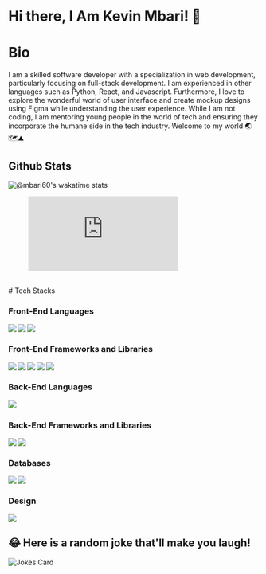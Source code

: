 # Hi there, I Am Kevin Mbari! 👋

# Bio 
I am a skilled software developer with a specialization in web development, particularly focusing on full-stack development. I am experienced in other languages such as Python, React, and Javascript. Furthermore, I love to explore the wonderful world of user interface and create mockup designs using Figma while understanding the user experience. While I am not coding, I am mentoring young people in the world of tech and ensuring they incorporate the humane side in the tech industry. Welcome to my world 🌏🗺⛰

## Github Stats

![@mbari60's wakatime stats](https://github-readme-stats.vercel.app/api/wakatime?username=mbari60&theme=gotham&layout=compact)
<br/>

<figure><embed src="https://wakatime.com/share/@mbari60/73f511bd-395c-4226-b98f-9aa9cbfa99cd.svg"></embed></figure>
<br/>
# Tech Stacks

### Front-End Languages 

<img src= "https://img.shields.io/badge/html5-%23E34F26.svg?style=for-the-badge&logo=html5&logoColor=white" align="left" />
<img src= "https://img.shields.io/badge/css3-%231572B6.svg?style=for-the-badge&logo=css3&logoColor=white" align="left"/>
<img src="https://img.shields.io/badge/javascript-%23323330.svg?style=for-the-badge&logo=javascript&logoColor=%23F7DF1E" align="left"/> <br/>

### Front-End Frameworks and Libraries

<img src="https://img.shields.io/badge/tailwind css-%23E23237.svg?style=for-the-badge&logo=angularjs&logoColor=white" align="left"/>
<img src="https://img.shields.io/badge/chakra ui-%23E23237.svg?style=for-the-badge&logo=angularjs&logoColor=white" align="left"/>
<img src="https://img.shields.io/badge/bootstrap-%23563D7C.svg?style=for-the-badge&logo=bootstrap&logoColor=white" align="left"/>
<img src="https://img.shields.io/badge/react-%2320232a.svg?style=for-the-badge&logo=react&logoColor=%2361DAFB" align="left"/>
<img src="https://img.shields.io/badge/Next.js-%23E23237.svg?style=for-the-badge&logo=nextjs&logoColor=white" align="left"/>
 <br/>

### Back-End Languages
<img src = "https://img.shields.io/badge/python-%23ED8B00.svg?style=for-the-badge&logo=java&logoColor=white" align = "left"/> <br/>

### Back-End Frameworks and Libraries
<img src = "https://img.shields.io/badge/django-%23CC0000.svg?style=for-the-badge&logo=django&logoColor=white" align = "left"/>
<img src = "https://img.shields.io/badge/flask-%23CC342D.svg?style=for-the-badge&logo=flask&logoColor=white" align = "left"/><br/>

### Databases
<img src= "https://img.shields.io/badge/postgres-%23316192.svg?style=for-the-badge&logo=postgresql&logoColor=white" align= "left" />
<img src="https://img.shields.io/badge/sqlite-%2307405e.svg?style=for-the-badge&logo=sqlite&logoColor=white" align = "left" /> <br/>

### Design
<img src="https://img.shields.io/badge/figma-%23F24E1E.svg?style=for-the-badge&logo=figma&logoColor=white"/>

## 😂 Here is a random joke that'll make you laugh!
![Jokes Card](https://readme-jokes.vercel.app/api)
